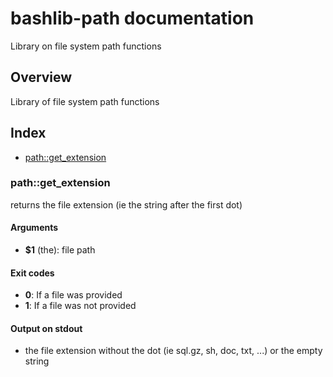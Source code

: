 # bashlib-path documentation

Library on file system path functions

## Overview

Library of file system path functions

## Index

* [path::get_extension](#pathget_extension)

### path::get_extension

returns the file extension (ie the string after the first dot)

#### Arguments

* **$1** (the): file path

#### Exit codes

* **0**: If a file was provided
* **1**: If a file was not provided

#### Output on stdout

* the file extension without the dot (ie sql.gz, sh, doc, txt, ...) or the empty string

